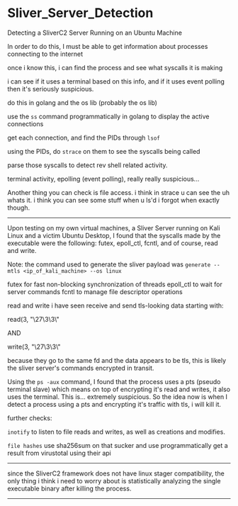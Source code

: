 # Sliver_Server_Detection

Detecting a SliverC2 Server Running on an Ubuntu Machine

In order to do this, I must be able to get information about processes connecting to the internet

once i know this, i can find  the process and see what syscalls it is making

i can see if it uses a terminal based on this info, and if it uses event polling then it's seriously suspicious.



do this in golang and the os lib (probably the os lib)

use the `ss` command programmatically in golang to display the active connections

get each connection, and find the PIDs through `lsof`

using the PIDs, do `strace` on them to see the syscalls being called

parse those syscalls to detect rev shell related activity.

terminal activity, epolling (event polling), really really suspicious...

Another thing you can check is file access. i think in strace u can see the uh whats it. i think you can see some stuff when u ls'd i forgot when exactly though.

------------------------------------------------------------------------------------------------

Upon testing on my own virtual machines, a Sliver Server running on Kali Linux and a victim Ubuntu Desktop, I found that the syscalls made by the executable were the following: futex, epoll_ctl, fcntl, and of course, read and write.

Note: the command used to generate the sliver payload was `generate --mtls <ip_of_kali_machine> --os linux`

futex for fast non-blocking synchronization of threads
epoll_ctl to wait for server commands
fcntl to manage file descriptor operations

read and write i have seen receive and send tls-looking data starting with:

read(3, "\27\3\3\\" 

AND

write(3, "\27\3\3\\"

because they go to the same fd and the data appears to be tls, this is likely the sliver server's commands encrypted in transit.

Using the `ps -aux` command, I found that the process uses a pts (pseudo terminal slave) which means on top of encrypting it's read and writes, it also uses the terminal. This is... extremely suspicious. So the idea now is when I detect a process using a pts and encrypting it's traffic with tls, i will kill it.


further checks:

`inotify` to listen to file reads and writes, as well as creations and modifies.

`file hashes` use sha256sum on that sucker and use programmatically get a result from virustotal using their api

---------------------------------------------------------------------------------------------------

since the SliverC2 framework does not have linux stager compatibility, the only thing i think i need to worry about is statistically analyzing the single executable binary after killing the process.



---------------------------------------------------------------------------------------------------


